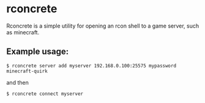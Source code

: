 # rconcrete

Rconcrete is a simple utility for opening an rcon shell to a game server, such as minecraft.

## Example usage:

`$ rconcrete server add myserver 192.168.0.100:25575 mypassword minecraft-quirk`

and then

`$ rconcrete connect myserver`


